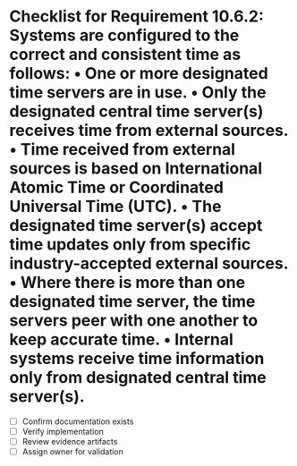 # Checklist for Requirement 10.6.2: Systems are configured to the correct and consistent time as follows: • One or more designated time servers are in use. • Only the designated central time server(s) receives time from external sources. • Time received from external sources is based on International Atomic Time or Coordinated Universal Time (UTC). • The designated time server(s) accept time updates only from specific industry-accepted external sources. • Where there is more than one designated time server, the time servers peer with one another to keep accurate time. • Internal systems receive time information only from designated central time server(s).

- [ ] Confirm documentation exists
- [ ] Verify implementation
- [ ] Review evidence artifacts
- [ ] Assign owner for validation
